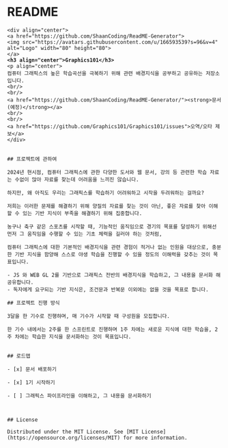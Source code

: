 # README

<pre class="language-markdown"><code class="lang-markdown">&#x3C;div align="center">
&#x3C;a href="https://github.com/ShaanCoding/ReadME-Generator">
&#x3C;img src="https://avatars.githubusercontent.com/u/166593539?s=96&#x26;v=4" alt="Logo" width="80" height="80">
&#x3C;/a>
<strong>&#x3C;h3 align="center">Graphics101&#x3C;/h3>
</strong>&#x3C;p align="center">
컴퓨터 그래픽스의 높은 학습곡선을 극복하기 위해 관련 배경지식을 공부하고 공유하는 저장소 입니다. 
&#x3C;br/>
&#x3C;br/>
&#x3C;a href="https://github.com/ShaanCoding/ReadME-Generator/">&#x3C;strong>문서 (예정)&#x3C;/strong>&#x3C;/a>
&#x3C;br/>
&#x3C;br/>
&#x3C;a href="https://github.com/Graphics101/Graphics101/issues">오역/오타 제보&#x3C;/a>
&#x3C;/div>


## 프로젝트에 관하여

2024년 현시점, 컴퓨터 그래픽스에 관한 다양한 도서와 웹 문서, 강의 등 관련한 학습 자료는 수없이 많아 자료를 찾는데 어려움을 느끼진 않습니다.

하지만, 왜 아직도 우리는 그래픽스를 학습하기 어려워하고 시작을 두려워하는 걸까요?

저희는 이러한 문제를 해결하기 위해 양질의 자료를 찾는 것이 아닌, 좋은 자료를 찾아 이해할 수 있는 기반 지식이 부족을 해결하기 위해 집중합니다.

농구나 축구 같은 스포츠를 시작할 때, 기능적인 움직임으로 경기의 목표를 달성하기 위해선 먼저 그 움직임을 수행할 수 있는 기초 체력을 길러야 하는 것처럼,

컴퓨터 그래픽스에 대한 기본적인 배경지식을 관련 경험이 적거나 없는 인원을 대상으로, 충분한 기반 지식을 함양해 스스로 야생 학습을 진행할 수 있을 정도의 이해력을 갖추는 것이 목표입니다.

- JS 와 WEB GL 2를 기반으로 그래픽스 전반의 배경지식을 학습하고, 그 내용을 문서화 해 공유합니다.
- 독자에게 요구되는 기반 지식은, 조건문과 반복문 이외에는 없을 것을 목표로 합니다.

## 프로젝트 진행 방식

3달을 한 기수로 진행하며, 매 기수가 시작할 때 구성원을 모집합니다.

한 기수 내에서는 2주를 한 스프린트로 진행하며 1주 차에는 새로운 지식에 대한 학습을, 2주 차에는 학습한 지식을 문서화하는 것이 목표입니다.


## 로드맵

- [x] 문서 배포하기

- [x] 1기 시작하기

- [ ] 그래픽스 파이프라인을 이해하고, 그 내용을 문서화하기 



## License

Distributed under the MIT License. See [MIT License](https://opensource.org/licenses/MIT) for more information.
</code></pre>
